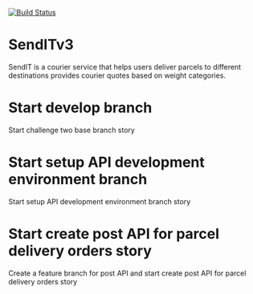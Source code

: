 [![Build Status](https://travis-ci.com/queenfiona/SendITv3.svg?branch=ft-parcels-post-API-161814888)](https://travis-ci.com/queenfiona/SendITv3)
# SendITv3
SendIT is a courier service that helps users deliver parcels to different destinations provides courier quotes based on weight categories.
# Start develop branch
Start challenge two base branch story
# Start setup API development environment branch
Start setup API development environment branch story
# Start create post API for parcel delivery orders story
Create a feature branch for post API and start create post API for parcel delivery orders story

